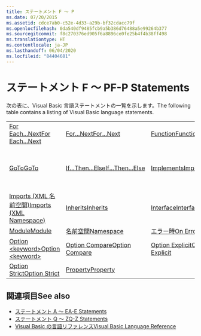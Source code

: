 ```yaml
---
title: ステートメント F ～ P
ms.date: 07/20/2015
ms.assetid: cdce7ab0-c52e-4d33-a29b-bf32cdacc79f
ms.openlocfilehash: 0da540df9485fcb9a5b386d76488a5e99264b377
ms.sourcegitcommit: f8c270376ed905f6a8896ce0fe25b4f4b38ff498
ms.translationtype: HT
ms.contentlocale: ja-JP
ms.lasthandoff: 06/04/2020
ms.locfileid: "84404681"
---
```

# <a name="f-p-statements"></a><span data-ttu-id="74440-102">ステートメント F ～ P</span><span class="sxs-lookup"><span data-stu-id="74440-102">F-P Statements</span></span>
<span data-ttu-id="74440-103">次の表に、Visual Basic 言語ステートメントの一覧を示します。</span><span class="sxs-lookup"><span data-stu-id="74440-103">The following table contains a listing of Visual Basic language statements.</span></span>  
  
|||||  
|---|---|---|---|  
|[<span data-ttu-id="74440-104">For Each...Next</span><span class="sxs-lookup"><span data-stu-id="74440-104">For Each...Next</span></span>](for-each-next-statement.md)|[<span data-ttu-id="74440-105">For...Next</span><span class="sxs-lookup"><span data-stu-id="74440-105">For...Next</span></span>](for-next-statement.md)|[<span data-ttu-id="74440-106">Function</span><span class="sxs-lookup"><span data-stu-id="74440-106">Function</span></span>](function-statement.md)|[<span data-ttu-id="74440-107">Get</span><span class="sxs-lookup"><span data-stu-id="74440-107">Get</span></span>](get-statement.md)|  
|[<span data-ttu-id="74440-108">GoTo</span><span class="sxs-lookup"><span data-stu-id="74440-108">GoTo</span></span>](goto-statement.md)|[<span data-ttu-id="74440-109">If...Then...Else</span><span class="sxs-lookup"><span data-stu-id="74440-109">If...Then...Else</span></span>](if-then-else-statement.md)|[<span data-ttu-id="74440-110">Implements</span><span class="sxs-lookup"><span data-stu-id="74440-110">Implements</span></span>](implements-statement.md)|[<span data-ttu-id="74440-111">Imports (.NET 名前空間と型)</span><span class="sxs-lookup"><span data-stu-id="74440-111">Imports (.NET Namespace and Type)</span></span>](imports-statement-net-namespace-and-type.md)|  
|[<span data-ttu-id="74440-112">Imports (XML 名前空間)</span><span class="sxs-lookup"><span data-stu-id="74440-112">Imports (XML Namespace)</span></span>](imports-statement-xml-namespace.md)|[<span data-ttu-id="74440-113">Inherits</span><span class="sxs-lookup"><span data-stu-id="74440-113">Inherits</span></span>](inherits-statement.md)|[<span data-ttu-id="74440-114">Interface</span><span class="sxs-lookup"><span data-stu-id="74440-114">Interface</span></span>](interface-statement.md)|[<span data-ttu-id="74440-115">Mid</span><span class="sxs-lookup"><span data-stu-id="74440-115">Mid</span></span>](mid-statement.md)|  
|[<span data-ttu-id="74440-116">Module</span><span class="sxs-lookup"><span data-stu-id="74440-116">Module</span></span>](module-statement.md)|[<span data-ttu-id="74440-117">名前空間</span><span class="sxs-lookup"><span data-stu-id="74440-117">Namespace</span></span>](namespace-statement.md)|[<span data-ttu-id="74440-118">エラー時</span><span class="sxs-lookup"><span data-stu-id="74440-118">On Error</span></span>](on-error-statement.md)|[<span data-ttu-id="74440-119">Operator</span><span class="sxs-lookup"><span data-stu-id="74440-119">Operator</span></span>](operator-statement.md)|  
|[<span data-ttu-id="74440-120">Option \<keyword></span><span class="sxs-lookup"><span data-stu-id="74440-120">Option \<keyword></span></span>](option-keyword-statement.md)|[<span data-ttu-id="74440-121">Option Compare</span><span class="sxs-lookup"><span data-stu-id="74440-121">Option Compare</span></span>](option-compare-statement.md)|[<span data-ttu-id="74440-122">Option Explicit</span><span class="sxs-lookup"><span data-stu-id="74440-122">Option Explicit</span></span>](option-explicit-statement.md)|[<span data-ttu-id="74440-123">Option Infer</span><span class="sxs-lookup"><span data-stu-id="74440-123">Option Infer</span></span>](option-infer-statement.md)|  
|[<span data-ttu-id="74440-124">Option Strict</span><span class="sxs-lookup"><span data-stu-id="74440-124">Option Strict</span></span>](option-strict-statement.md)|[<span data-ttu-id="74440-125">Property</span><span class="sxs-lookup"><span data-stu-id="74440-125">Property</span></span>](property-statement.md)|||  
  
## <a name="see-also"></a><span data-ttu-id="74440-126">関連項目</span><span class="sxs-lookup"><span data-stu-id="74440-126">See also</span></span>

- [<span data-ttu-id="74440-127">ステートメント A ～ E</span><span class="sxs-lookup"><span data-stu-id="74440-127">A-E Statements</span></span>](a-e-statements.md)
- [<span data-ttu-id="74440-128">ステートメント Q ～ Z</span><span class="sxs-lookup"><span data-stu-id="74440-128">Q-Z Statements</span></span>](q-z-statements.md)
- [<span data-ttu-id="74440-129">Visual Basic の言語リファレンス</span><span class="sxs-lookup"><span data-stu-id="74440-129">Visual Basic Language Reference</span></span>](../index.md)
